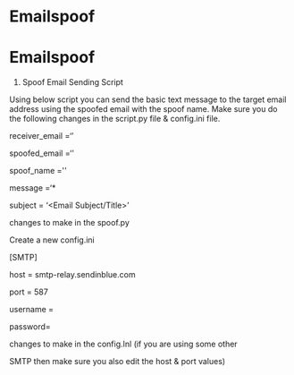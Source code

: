 # Emailspoof
# Emailspoof

1) Spoof Email Sending Script

Using below script you can send the basic text message to the target email address using the spoofed email with the spoof name. Make sure you do the following changes in the script.py file & config.ini file.

receiver_email =‘<Receivers Email address>’

spoofed_email =‘<Spoofed Email Address>'

spoof_name ='<spoofed name >'

message   =‘<Text Message to send>*

subject = ‘<Email Subject/Title>’

changes to make in the spoof.py

Create a new config.ini

[SMTP]

host = smtp-relay.sendinblue.com

port = 587

username = <Your SMTP Email>

password= <Your SMTP Master Password>

changes to make in the config.Inl (if you are using some other

SMTP then make sure you also edit the host & port values)
